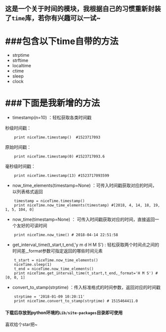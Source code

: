 ## 这是一个关于时间的模块，我根据自己的习惯重新封装了`time`库，若你有兴趣可以一试~

###包含以下time自带的方法
=======

* strptime  
* strftime  
* localtime  
* ctime  
* sleep  
* clock  

###下面是我新增的方法
=======
* timestamp(n=10) ：轻松获取各类时间戳  

 秒级时间戳：  
```
	print niceTime.timestamp()  #1523717093
```
 原始时间戳：  
```
	print niceTime.timestamp(0) #1523717093.6
```
 毫秒级时间戳： 
```
	print niceTime.timestamp(13) #1523717093599
```

* now_time_elements(timestamp=None) ：可传入时间戳获取对应的时间，以列表格式返回
```
	timestamp = niceTime.timestamp()  
	print niceTime.now_time_elements(timestamp) #[2018, 4, 14, 18, 19, 1, 5, 104, 0]
```

* now_time(timestamp=None) ： 可传入时间戳获取对应的时间，直接返回一个友好的可读时间

```
	print niceTime.now_time() # 2018-04-14 22:51:58
```

* get_interval_time(t_start,t_end,'y m d H M S') : 轻松获取两个时间点之间的时间差,_format参数可指定返回的哪些时间元素

```
	t_start = niceTime.now_time_elements()
	niceTime.sleep(1)
	t_end = niceTime.now_time_elements()
	print niceTime.get_interval_time(t_start,t_end,_format='H M S') #[0, 0, 1]
```

* convert_to_stamp(strptime) ：传入标准格式的时间参数，返回对应的时间戳

```
	strptime = '2018-01-09 10:20:11'
	print niceTime.convert_to_stamp(strptime) # 1515464411.0
```

#### 下载后存放到python环境的`Lib/site-packages`目录即可使用

喜欢给个star把~

